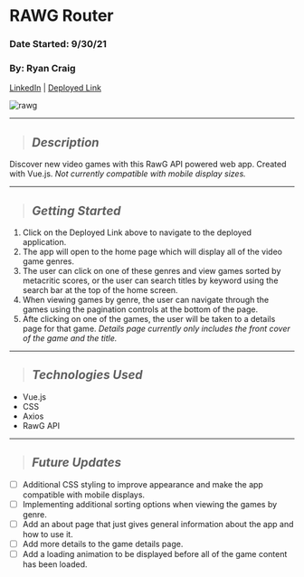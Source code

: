 # RAWG Router
### Date Started: 9/30/21
### By: Ryan Craig

[LinkedIn](https://www.linkedin.com/in/ryancraigeit/) | [Deployed Link](https://rawg-api-project.vercel.app/)

<div>
  <img alt="rawg" src="https://i0.wp.com/operationrainfall.com/wp-content/uploads/2019/06/RAWG-Featured.jpg?fit=1920%2C1080&ssl=1" />
</div>

---

>## *Description*
Discover new video games with this RawG API powered web app. Created with Vue.js. *Not currently compatible with mobile display sizes.*

---

>## *Getting Started*
1. Click on the Deployed Link above to navigate to the deployed application.
2. The app will open to the home page which will display all of the video game genres.
3. The user can click on one of these genres and view games sorted by metacritic scores, or the user can search titles by keyword using the search bar at the top of the home screen.
4. When viewing games by genre, the user can navigate through the games using the pagination controls at the bottom of the page.
5. Afte clicking on one of the games, the user will be taken to a details page for that game. *Details page currently only includes the front cover of the game and the title.*

---

>## *Technologies Used* 
* Vue.js
* CSS
* Axios
* RawG API

---

>## *Future Updates*

- [ ] Additional CSS styling to improve appearance and make the app compatible with mobile displays.
- [ ] Implementing additional sorting options when viewing the games by genre.
- [ ] Add an about page that just gives general information about the app and how to use it.
- [ ] Add more details to the game details page.
- [ ] Add a loading animation to be displayed before all of the game content has been loaded.
